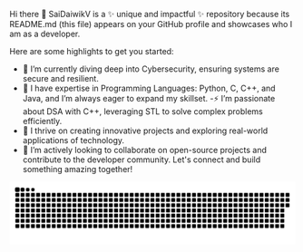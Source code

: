 Hi there 👋
SaiDaiwikV is a ✨ unique and impactful ✨ repository because its README.md (this file) appears on your GitHub profile and showcases who I am as a developer.

Here are some highlights to get you started:

- 🔭 I’m currently diving deep into Cybersecurity, ensuring systems are secure and resilient.
- 🌱 I have expertise in Programming Languages: Python, C, C++, and Java, and I’m always eager to expand my skillset.
-⚡ I’m passionate about DSA with C++, leveraging STL to solve complex problems efficiently.
- 🚀 I thrive on creating innovative projects and exploring real-world applications of technology.
- 🤝 I’m actively looking to collaborate on open-source projects and contribute to the developer community.
Let's connect and build something amazing together!


<!-- GITHUB STATS  -->

<!-- https://github-readme-stats.vercel.app/api?username=anuraghazra&show_icons=true&theme=transparent -->

<!-- MOST USED LANGUAGE  -->
<!-- <img align="right" alt="anonys6's GitHub Stats" src="https://github-readme-stats.vercel.app/api/top-langs/?username=SaiDaiwikV" /> -->

<a href=#><img src="contributions.svg"></a>
<!---
anonys6/anonys6 is a ✨ special ✨ repository because its `README.md` (this file) appears on your GitHub profile.
You can click the Preview link to take a look at your changes.
--->


